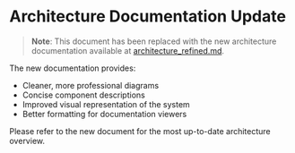 # Architecture Documentation Update

> **Note**: This document has been replaced with the new architecture documentation available at [architecture_refined.md](architecture_refined.md).

The new documentation provides:
- Cleaner, more professional diagrams
- Concise component descriptions
- Improved visual representation of the system
- Better formatting for documentation viewers

Please refer to the new document for the most up-to-date architecture overview. 